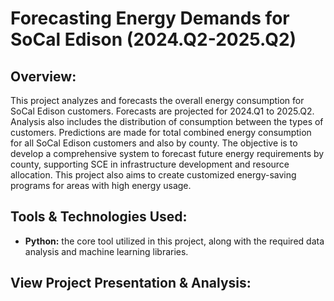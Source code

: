# Forecasting Energy Demands for SoCal Edison (2024.Q2-2025.Q2)

## Overview:
This project analyzes and forecasts the overall energy consumption for SoCal Edison customers. Forecasts are projected for 2024.Q1 to 2025.Q2. Analysis also includes the distribution of consumption between the types of customers. Predictions are made for total combined energy consumption for all SoCal Edison customers and also by county. The objective is to develop a comprehensive system to forecast future energy requirements by county, supporting SCE in infrastructure development and resource allocation. This project also aims to create customized energy-saving programs for areas with high energy usage.

## Tools & Technologies Used:
- **Python:** the core tool utilized in this project, along with the required data analysis and machine learning libraries.

## View Project Presentation & Analysis: 
